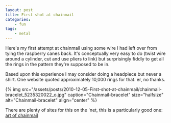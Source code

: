 ```yaml
---
layout: post
title: First shot at chainmail
categories:
    - fun
tags:
    - metal
---
```


Here's my first attempt at chainmail using some wire I had left over from tying the raspberry canes back. It's conceptually very easy to do (twist wire around a cylinder, cut and use pliers to link) but surprisingly fiddly to get all the rings in the pattern they're supposed to be in.

Based upon this experience I may consider doing a headpiece but never a shirt. One website quoted approximately 10,000 rings for that. er, no thanks.

{% img src="/assets/posts/2010-12-05-First-shot-at-chainmail/chainmail-bracelet_5235320022_o.jpg" caption="Chainmail-bracelet" size="halfsize" alt="Chainmail-bracelet" align="center" %}

There are plenty of sites for this on the 'net, this is a particularly good one: [art of chainmail](http://artofchainmail.com/patterns/index.html)